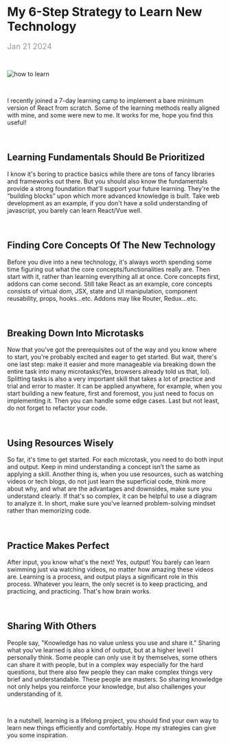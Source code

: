 <!--
 * @Author: Ada J
 * @Date: 2024-01-21 21:17:52
 * @LastEditTime: 2024-01-21 22:33:09
 * @Description: 
-->
# My 6-Step Strategy to Learn New Technology

<font size="4" color="#999">Jan 21 2024</font>

&nbsp;

![how to learn](../assets/how_to_learn.jpeg "Just For Fun LOL")

&nbsp;

I recently joined a 7-day learning camp to implement a bare minimum version of React from scratch. Some of the learning methods really aligned with mine, and some were new to me. It works for me, hope you find this useful!

&nbsp;

## Learning Fundamentals Should Be Prioritized
I know it's boring to practice basics while there are tons of fancy libraries and frameworks out there. But you should also know the fundamentals provide a strong foundation that'll support your future learning. They're the “building blocks” upon which more advanced knowledge is built. Take web development as an example, if you don't have a solid understanding of javascript, you barely can learn React/Vue well.
    
&nbsp;

## Finding Core Concepts Of The New Technology
Before you dive into a new technology, it's always worth spending some time figuring out what the core concepts/functionalities really are. Then start with it, rather than learning everything all at once. Core concepts first, addons can come second. Still take React as an example, core concepts consists of virtual dom, JSX,  state and UI manipulation, component reusability, props, hooks...etc. Addons may like Router, Redux...etc.

&nbsp;
    
## Breaking Down Into Microtasks
Now that you've got the prerequisites out of the way and you know where to start, you're probably excited and eager to get started. But wait, there's one last step: make it easier and more manageable via breaking down the entire task into many microtasks(Yes, browsers already told us that, lol). Splitting tasks is also a very important skill that takes a lot of practice and trial and error to master. It can be applied anywhere, for example, when you start building a new feature, first and foremost, you just need to focus on implementing it. Then you can handle some edge cases. Last but not least, do not forget to refactor your code.
    
&nbsp;

## Using Resources Wisely
So far, it's time to get started. For each microtask, you need to do both input and output. Keep in mind understanding a concept isn’t the same as applying a skill. Another thing is, when you use resources, such as watching videos or tech blogs, do not just learn the superficial code,  think more about why, and what are the advantages and downsides, make sure you understand clearly. If that's so complex, it can be helpful to use a diagram to analyze it. In short, make sure you've learned problem-solving mindset rather than memorizing code. 

&nbsp;

## Practice Makes Perfect
After input, you know what's the next! Yes, output! You barely can learn swimming just via watching videos, no matter how amazing these videos are. Learning is a process, and output plays a significant role in this process. Whatever you learn, the only secret is to keep practicing, and practicing, and practicing. That's how brain works.

&nbsp;
    
## Sharing With Others
People say, "Knowledge has no value unless you use and share it." Sharing what you've learned is also a kind of output, but at a higher level I personally think. Some people can only use it by themselves, some others can share it with people, but in a complex way especially for the hard questions, but there also few people they can make complex things very brief and understandable. These people are masters. So sharing knowledge not only helps you reinforce your knowledge, but also challenges your understanding of it. 

&nbsp;

In a nutshell, learning is a lifelong project, you should find your own way to learn new things efficiently and comfortably. Hope my strategies can give you some inspiration.
